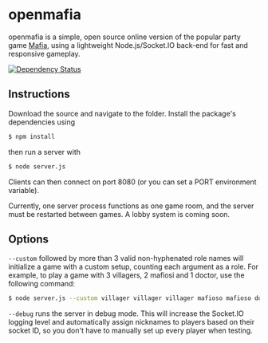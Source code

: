 openmafia
=========

openmafia is a simple, open source online version of the popular party game [Mafia](http://en.wikipedia.org/wiki/Mafia_%28party_game%29), using a lightweight Node.js/Socket.IO back-end for fast and responsive gameplay.

[![Dependency Status](https://gemnasium.com/rustinlee/openmafia.svg)](https://gemnasium.com/rustinlee/openmafia)

Instructions
------------

Download the source and navigate to the folder. Install the package's dependencies using
```bash
$ npm install
```
then run a server with

```bash
$ node server.js
```
Clients can then connect on port 8080 (or you can set a PORT environment variable).

Currently, one server process functions as one game room, and the server must be restarted between games. A lobby system is coming soon.

Options
-------

`--custom` followed by more than 3 valid non-hyphenated role names will initialize a game with a custom setup, counting each argument as a role. For example, to play a game with 3 villagers, 2 mafiosi and 1 doctor, use the following command:
```bash
$ node server.js --custom villager villager villager mafioso mafioso doctor
```


`--debug` runs the server in debug mode. This will increase the Socket.IO logging level and automatically assign nicknames to players based on their socket ID, so you don't have to manually set up every player when testing.
